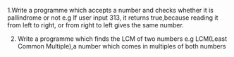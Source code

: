 1.Write a programme  which accepts a number and checks whether it is pallindrome or not
e.g
If user input 313, it returns true,because reading it from left to right, or from right to left gives the same number.

2. Write a programme which finds the LCM of two numbers
e.g
LCM(Least Common Multiple),a number which comes in multiples of both numbers